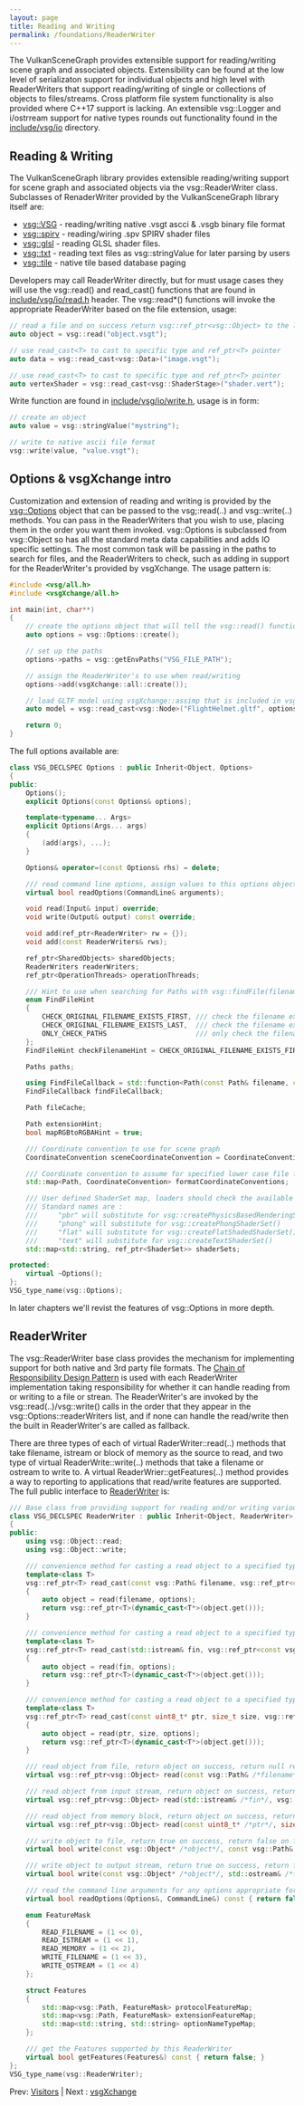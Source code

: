 ```yaml
---
layout: page
title: Reading and Writing
permalink: /foundations/ReaderWriter
---
```


The VulkanSceneGraph provides extensible support for reading/writing scene graph and associated objects. Extensibility can be found at the low level of serializaton support for individual objects and high level with ReaderWriters that support reading/writing of single or collections of objects to files/streams.   Cross platform file system functionality is also provided where C++17 support is lacking. An extensible vsg::Logger and i/ostrream support for native types rounds out functionality found in the [include/vsg/io](https://github.com/vsg-dev/VulkanSceneGraph/blob/master/include/vsg/io) directory.

## Reading & Writing

The VulkanSceneGraph library provides extensible reading/writing support for scene graph and associated objects via the vsg::ReaderWriter class.  Subclasses of RenaderWriter provided by the VulkanSceneGraph library itself are:

* [vsg::VSG](https://github.com/vsg-dev/VulkanSceneGraph/blob/master/include/vsg/io/vsg.h#L25) - reading/writing native .vsgt ascci & .vsgb binary file format
* [vsg::spirv](https://github.com/vsg-dev/VulkanSceneGraph/blob/master/include/vsg/io/spirv.h#L25) - reading/wiring .spv SPIRV shader files
* [vsg::glsl](https://github.com/vsg-dev/VulkanSceneGraph/blob/master/include/vsg/io/glsl.h#L25) - reading GLSL shader files.
* [vsg::txt](https://github.com/vsg-dev/VulkanSceneGraph/blob/master/include/vsg/io/txt.h#L25) - reading text files as vsg::stringValue for later parsing by users
* [vsg::tile](https://github.com/vsg-dev/VulkanSceneGraph/blob/master/include/vsg/io/tile.h#L25) - native tile based database paging

Developers may call ReaderWriter directly, but for must usage cases they will use the vsg::read() and read_cast() functions that are found in [include/vsg/io/read.h](https://github.com/vsg-dev/VulkanSceneGraph/blob/master/include/vsg/io/read.h) header. The vsg::read*() functions will invoke the appropriate ReaderWriter based on the file extension, usage:

~~~ cpp
// read a file and on success return vsg::ref_ptr<vsg::Object> to the loaded object
auto object = vsg::read("object.vsgt");

// use read_cast<T> to cast to specific type and ref_ptr<T> pointer
auto data = vsg::read_cast<vsg::Data>("image.vsgt");

// use read_cast<T> to cast to specific type and ref_ptr<T> pointer
auto vertexShader = vsg::read_cast<vsg::ShaderStage>("shader.vert");
~~~

Write function are found in [include/vsg/io/write.h](https://github.com/vsg-dev/VulkanSceneGraph/blob/master/include/vsg/io/write.h), usage is in form:

~~~ cpp
// create an object
auto value = vsg::stringValue("mystring");

// write to native ascii file format
vsg::write(value, "value.vsgt");
~~~

## Options & vsgXchange intro

Customization and extension of reading and writing is provided by the [vsg::Options](https://github.com/vsg-dev/VulkanSceneGraph/blob/master/include/vsg/io/Options.h) object that can be passed to the vsg;:read(..) and vsg::write(..) methods. You can pass in the ReaderWriters that you wish to use, placing them in the order you want them invoked. vsg::Options is subclassed from vsg::Object so has all the standard meta data capabilities and adds IO specific settings. The most common task will be passing in the paths to search for files, and the ReaderWriters to check, such as adding in support for the ReaderWriter's provided by vsgXchange. The usage pattern is:

~~~ cpp
#include <vsg/all.h>
#include <vsgXchange/all.h>

int main(int, char**)
{
    // create the options object that will tell the vsg::read() function what to use when reading files/istreams
    auto options = vsg::Options::create();

    // set up the paths
    options->paths = vsg::getEnvPaths("VSG_FILE_PATH");

    // assign the ReaderWriter's to use when read/writing
    options->add(vsgXchange::all::create());

    // load GLTF model using vsgXchange::assimp that is included in vsgXchange::all, passing in options so read knows what to use
    auto model = vsg::read_cast<vsg::Node>("FlightHelmet.gltf", options);

    return 0;
}

~~~

The full options available are:
~~~ cpp
class VSG_DECLSPEC Options : public Inherit<Object, Options>
{
public:
    Options();
    explicit Options(const Options& options);

    template<typename... Args>
    explicit Options(Args... args)
    {
        (add(args), ...);
    }

    Options& operator=(const Options& rhs) = delete;

    /// read command line options, assign values to this options object to later use with reading/writing files
    virtual bool readOptions(CommandLine& arguments);

    void read(Input& input) override;
    void write(Output& output) const override;

    void add(ref_ptr<ReaderWriter> rw = {});
    void add(const ReaderWriters& rws);

    ref_ptr<SharedObjects> sharedObjects;
    ReaderWriters readerWriters;
    ref_ptr<OperationThreads> operationThreads;

    /// Hint to use when searching for Paths with vsg::findFile(filename, options);
    enum FindFileHint
    {
        CHECK_ORIGINAL_FILENAME_EXISTS_FIRST, /// check the filename exists with it's original path before trying to find it in Options::paths.
        CHECK_ORIGINAL_FILENAME_EXISTS_LAST,  /// check the filename exists with it's original path after failing to find it in Options::paths.
        ONLY_CHECK_PATHS                      /// only check the filename exists in the Options::paths
    };
    FindFileHint checkFilenameHint = CHECK_ORIGINAL_FILENAME_EXISTS_FIRST;

    Paths paths;

    using FindFileCallback = std::function<Path(const Path& filename, const Options* options)>;
    FindFileCallback findFileCallback;

    Path fileCache;

    Path extensionHint;
    bool mapRGBtoRGBAHint = true;

    /// Coordinate convention to use for scene graph
    CoordinateConvention sceneCoordinateConvention = CoordinateConvention::Z_UP;

    /// Coordinate convention to assume for specified lower case file formats extensions
    std::map<Path, CoordinateConvention> formatCoordinateConventions;

    /// User defined ShaderSet map, loaders should check the available ShaderSet used the name of the type ShaderSet.
    /// Standard names are :
    ///     "pbr" will substitute for vsg::createPhysicsBasedRenderingShaderSet()
    ///     "phong" will substitute for vsg::createPhongShaderSet()
    ///     "flat" will substitute for vsg::createFlatShadedShaderSet()
    ///     "text" will substitute for vsg::createTextShaderSet()
    std::map<std::string, ref_ptr<ShaderSet>> shaderSets;

protected:
    virtual ~Options();
};
VSG_type_name(vsg::Options);
~~~

In later chapters we'll revist the features of vsg::Options in more depth.

## ReaderWriter

The vsg::ReaderWriter base class provides the mechanism for implementing support for both native and 3rd party file formats.  The [Chain of Responsibility Design Pattern](https://en.wikipedia.org/wiki/Chain-of-responsibility_pattern) is used with each ReaderWriter implementation taking responsibility for whether it can handle reading from or writing to a file or strean. The ReaderWriter's are invoked by the vsg::read(..)/vsg::write() calls in the order that they appear in the vsg::Options::readerWriters list, and if none can handle the read/write then the built in ReaderWriter's are called as fallback.

There are three types of each of virtual RaderWriter::read(..) methods that take filename, istream or block of memory as the source to read, and two type of virtual ReaderWrite::write(..) methods that take a filename or ostream to write to.  A virtual ReaderWrier::getFeatures(..) method provides a way to reporting to applications that read/write features are supported. The full public interface to [ReaderWriter](https://github.com/vsg-dev/VulkanSceneGraph/blob/master/include/vsg/io/ReaderWriter.h#L33) is:
~~~ cpp
/// Base class from providing support for reading and/or writing various file formats and IO protocols
class VSG_DECLSPEC ReaderWriter : public Inherit<Object, ReaderWriter>
{
public:
    using vsg::Object::read;
    using vsg::Object::write;

    /// convenience method for casting a read object to a specified type.
    template<class T>
    vsg::ref_ptr<T> read_cast(const vsg::Path& filename, vsg::ref_ptr<const vsg::Options> options = {}) const
    {
        auto object = read(filename, options);
        return vsg::ref_ptr<T>(dynamic_cast<T*>(object.get()));
    }

    /// convenience method for casting a read object to a specified type.
    template<class T>
    vsg::ref_ptr<T> read_cast(std::istream& fin, vsg::ref_ptr<const vsg::Options> options = {}) const
    {
        auto object = read(fin, options);
        return vsg::ref_ptr<T>(dynamic_cast<T*>(object.get()));
    }

    /// convenience method for casting a read object to a specified type.
    template<class T>
    vsg::ref_ptr<T> read_cast(const uint8_t* ptr, size_t size, vsg::ref_ptr<const vsg::Options> options = {}) const
    {
        auto object = read(ptr, size, options);
        return vsg::ref_ptr<T>(dynamic_cast<T*>(object.get()));
    }

    /// read object from file, return object on success, return null ref_ptr<> if format not supported, or return ReadError on failure.
    virtual vsg::ref_ptr<vsg::Object> read(const vsg::Path& /*filename*/, vsg::ref_ptr<const vsg::Options> = {}) const { return vsg::ref_ptr<vsg::Object>(); }

    /// read object from input stream, return object on success, return null ref_ptr<> if format not supported, or return ReadError on failure.
    virtual vsg::ref_ptr<vsg::Object> read(std::istream& /*fin*/, vsg::ref_ptr<const vsg::Options> = {}) const { return vsg::ref_ptr<vsg::Object>(); }

    /// read object from memory block, return object on success, return null ref_ptr<> if format not supported, or return ReadError on failure.
    virtual vsg::ref_ptr<vsg::Object> read(const uint8_t* /*ptr*/, size_t /*size*/, vsg::ref_ptr<const vsg::Options> = {}) const { return vsg::ref_ptr<vsg::Object>(); }

    /// write object to file, return true on success, return false on failure.
    virtual bool write(const vsg::Object* /*object*/, const vsg::Path& /*filename*/, vsg::ref_ptr<const vsg::Options> = {}) const { return false; }

    /// write object to output stream, return true on success, return false on failure.
    virtual bool write(const vsg::Object* /*object*/, std::ostream& /*fout*/, vsg::ref_ptr<const vsg::Options> = {}) const { return false; }

    /// read the command line arguments for any options appropriate for this ReaderWriter
    virtual bool readOptions(Options&, CommandLine&) const { return false; }

    enum FeatureMask
    {
        READ_FILENAME = (1 << 0),
        READ_ISTREAM = (1 << 1),
        READ_MEMORY = (1 << 2),
        WRITE_FILENAME = (1 << 3),
        WRITE_OSTREAM = (1 << 4)
    };

    struct Features
    {
        std::map<vsg::Path, FeatureMask> protocolFeatureMap;
        std::map<vsg::Path, FeatureMask> extensionFeatureMap;
        std::map<std::string, std::string> optionNameTypeMap;
    };

    /// get the Features supported by this ReaderWriter
    virtual bool getFeatures(Features&) const { return false; }
};
VSG_type_name(vsg::ReaderWriter);
~~~

Prev: [Visitors](Visitors.md) | Next : [vsgXchange](../2_Foundations/vsgXchange.md)

